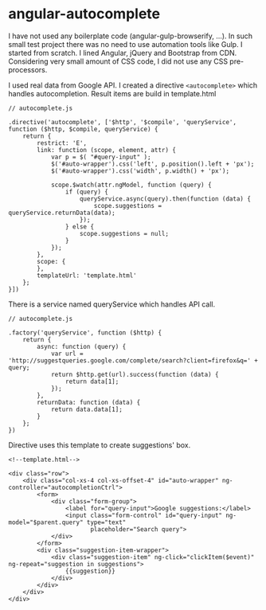# angular-autocomplete

I have not used any boilerplate code (angular-gulp-browserify, ...).
In such small test project there was no need to use automation tools like Gulp. I started from scratch.
I lined Angular, jQuery and Bootstrap from CDN.
Considering very small amount of CSS code, I did not use any CSS pre-processors. 
  
I used real data from Google API. I created a directive ```<autocomplete>``` which handles autocompletion.
Result items are build in template.html
```
// autocomplete.js

.directive('autocomplete', ['$http', '$compile', 'queryService', function ($http, $compile, queryService) {
    return {
        restrict: 'E',
        link: function (scope, element, attr) {
            var p = $( "#query-input" );
            $('#auto-wrapper').css('left', p.position().left + 'px');
            $('#auto-wrapper').css('width', p.width() + 'px');

            scope.$watch(attr.ngModel, function (query) {
                if (query) {
                    queryService.async(query).then(function (data) {
                        scope.suggestions = queryService.returnData(data);
                    });
                } else {
                    scope.suggestions = null;
                }
            });
        },
        scope: {
        },
        templateUrl: 'template.html'
    };
}])
```


There is a service named queryService which handles API call.
```
// autocomplete.js

.factory('queryService', function ($http) {
    return {
        async: function (query) {
            var url = 'http://suggestqueries.google.com/complete/search?client=firefox&q=' + query;
            return $http.get(url).success(function (data) {
                return data[1];
            });
        },
        returnData: function (data) {
            return data.data[1];
        }
    };
})
```


Directive uses this template to create suggestions' box. 
```
<!--template.html-->

<div class="row">
    <div class="col-xs-4 col-xs-offset-4" id="auto-wrapper" ng-controller="autocompletionCtrl">
        <form>
            <div class="form-group">
                <label for="query-input">Google suggestions:</label>
                <input class="form-control" id="query-input" ng-model="$parent.query" type="text"
                       placeholder="Search query">
            </div>
        </form>
        <div class="suggestion-item-wrapper">
            <div class="suggestion-item" ng-click="clickItem($event)" ng-repeat="suggestion in suggestions">
                {{suggestion}}
            </div>
        </div>
    </div>
</div>
```